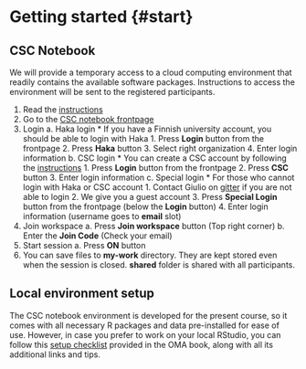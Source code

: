 # Getting started {#start}


## CSC Notebook

We will provide a temporary access to a cloud computing environment
that readily contains the available software packages. Instructions to access 
the environment will be sent to the registered participants. 

1. Read the [instructions](https://docs.csc.fi/cloud/csc_notebooks/guide_for_students/)
2. Go to the [CSC notebook frontpage](https://notebooks-beta.rahtiapp.fi/welcome)
3. Login
    a. Haka login
        * If you have a Finnish university account, you should be able to login with Haka
        1. Press **Login** button from the frontpage
        2. Press **Haka** button
        3. Select right organization
        4. Enter login information
    b. CSC login
        * You can create a CSC account by following the [instructions](https://research.csc.fi/accounts-and-projects)
        1. Press **Login** button from the frontpage
        2. Press **CSC** button
        3. Enter login information
    c. Special login
        * For those who cannot login with Haka or CSC account
        1. Contact Giulio on [gitter](https://app.gitter.im/#/room/#microbiome_miaverse:gitter.im) if you are not able to login
        2. We give you a guest account
        3. Press **Special Login** button from the frontpage (below the **Login** button)
        4. Enter login information (username goes to **email** slot)
4. Join workspace
    a. Press **Join workspace** button (Top right corner)
    b. Enter the **Join Code** (Check your email)
5. Start session
    a. Press **ON** button
6. You can save files to **my-work** directory. They are kept stored even when the session is closed. **shared** folder is shared with all participants.

    
## Local environment setup

The CSC notebook environment is developed for the present course, so it comes
with all necessary R packages and data pre-installed for ease of use. However,
in case you prefer to work on your local RStudio, you can follow this
[setup checklist](https://microbiome.github.io/OMA/training.html#training)
provided in the OMA book, along with all its additional links and tips.
